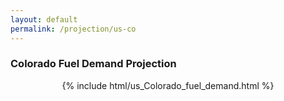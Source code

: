```yaml
---
layout: default
permalink: /projection/us-co
---
```


### Colorado Fuel Demand Projection

<p align="center">
    {% include html/us_Colorado_fuel_demand.html %}
</p>
